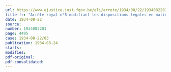 ```yaml
---
url: https://www.ejustice.just.fgov.be/eli/arrete/1934/08/22/1934082201/justel
title-fr: "Arrêté royal n°5 modifiant les dispositions légales en matière de droits d'enregistrement, d'hypothèque, de timbre et de taxes y assimilées"
date: 1934-08-22
source:
number: 1934082201
page: 4495
case: 1934-08-22/03
publication: 1934-08-24
starts:
modifies:
pdf-original:
pdf-consolidated:
---
```



